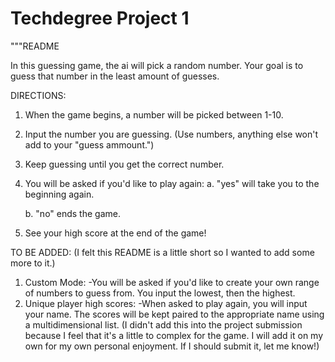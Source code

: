 # Techdegree Project 1
"""README

In this guessing game, the ai will pick a random number. Your goal is to guess that number in the least amount of guesses.

DIRECTIONS:

1. When the game begins, a number will be picked between 1-10.
2. Input the number you are guessing. (Use numbers, anything else won't add to your "guess ammount.")
3. Keep guessing until you get the correct number.
4. You will be asked if you'd like to play again:
	a. "yes" will take you to the beginning again.

	b. "no" ends the game.
5. See your high score at the end of the game!


TO BE ADDED: 
(I felt this README is a little short so I wanted to add some more to it.)

1. Custom Mode:
	-You will be asked if you'd like to create your own range of numbers to guess from. You input the lowest, then the highest.
2. Unique player high scores:
	-When asked to play again, you will input your name. The scores will be kept paired to the appropriate name using a multidimensional list.
	(I didn't add this into the project submission because I feel that it's a little to complex for the game. I will add it on my own for my own personal enjoyment. If I should submit it, let me know!)